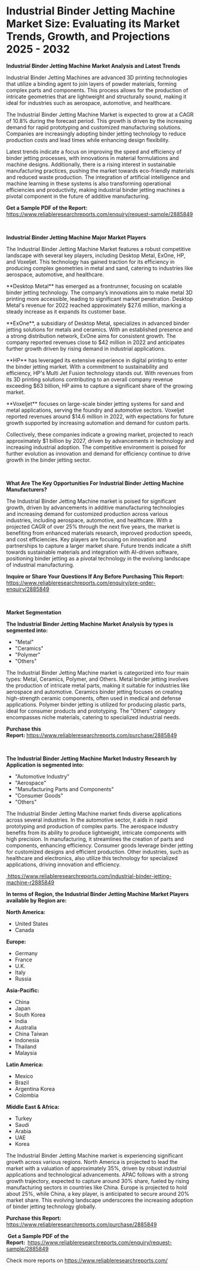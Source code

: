 <p><h1>Industrial Binder Jetting Machine Market Size: Evaluating its Market Trends, Growth, and Projections 2025 - 2032</h1></p><p><strong>Industrial Binder Jetting Machine Market Analysis and Latest Trends</strong></p>
<p><p>Industrial Binder Jetting Machines are advanced 3D printing technologies that utilize a binding agent to join layers of powder materials, forming complex parts and components. This process allows for the production of intricate geometries that are lightweight and structurally sound, making it ideal for industries such as aerospace, automotive, and healthcare.</p><p>The Industrial Binder Jetting Machine Market is expected to grow at a CAGR of 10.8% during the forecast period. This growth is driven by the increasing demand for rapid prototyping and customized manufacturing solutions. Companies are increasingly adopting binder jetting technology to reduce production costs and lead times while enhancing design flexibility. </p><p>Latest trends indicate a focus on improving the speed and efficiency of binder jetting processes, with innovations in material formulations and machine designs. Additionally, there is a rising interest in sustainable manufacturing practices, pushing the market towards eco-friendly materials and reduced waste production. The integration of artificial intelligence and machine learning in these systems is also transforming operational efficiencies and productivity, making industrial binder jetting machines a pivotal component in the future of additive manufacturing.</p></p>
<p><strong>Get a Sample PDF of the Report:&nbsp;</strong> <a href="https://www.reliableresearchreports.com/enquiry/request-sample/2885849?utm_campaign=2200&utm_medium=2&utm_source=Github&utm_content=ia&utm_term=13032025&utm_id=industrial-binder-jetting-machine">https://www.reliableresearchreports.com/enquiry/request-sample/2885849</a></p>
<p>&nbsp;</p>
<p><strong>Industrial Binder Jetting Machine Major Market Players</strong></p>
<p><p>The Industrial Binder Jetting Machine Market features a robust competitive landscape with several key players, including Desktop Metal, ExOne, HP, and Voxeljet. This technology has gained traction for its efficiency in producing complex geometries in metal and sand, catering to industries like aerospace, automotive, and healthcare.</p><p>**Desktop Metal** has emerged as a frontrunner, focusing on scalable binder jetting technology. The company’s innovations aim to make metal 3D printing more accessible, leading to significant market penetration. Desktop Metal's revenue for 2022 reached approximately $27.6 million, marking a steady increase as it expands its customer base.</p><p>**ExOne**, a subsidiary of Desktop Metal, specializes in advanced binder jetting solutions for metals and ceramics. With an established presence and a strong distribution network, ExOne aims for consistent growth. The company reported revenues close to $42 million in 2022 and anticipates further growth driven by rising demand in industrial applications.</p><p>**HP** has leveraged its extensive experience in digital printing to enter the binder jetting market. With a commitment to sustainability and efficiency, HP's Multi Jet Fusion technology stands out. With revenues from its 3D printing solutions contributing to an overall company revenue exceeding $63 billion, HP aims to capture a significant share of the growing market.</p><p>**Voxeljet** focuses on large-scale binder jetting systems for sand and metal applications, serving the foundry and automotive sectors. Voxeljet reported revenues around $14.6 million in 2022, with expectations for future growth supported by increasing automation and demand for custom parts.</p><p>Collectively, these companies indicate a growing market, projected to reach approximately $1 billion by 2027, driven by advancements in technology and increasing industrial adoption. The competitive environment is poised for further evolution as innovation and demand for efficiency continue to drive growth in the binder jetting sector.</p></p>
<p>&nbsp;</p>
<p><strong>What Are The Key Opportunities For Industrial Binder Jetting Machine Manufacturers?</strong></p>
<p><p>The Industrial Binder Jetting Machine market is poised for significant growth, driven by advancements in additive manufacturing technologies and increasing demand for customized production across various industries, including aerospace, automotive, and healthcare. With a projected CAGR of over 25% through the next five years, the market is benefiting from enhanced materials research, improved production speeds, and cost efficiencies. Key players are focusing on innovation and partnerships to capture a larger market share. Future trends indicate a shift towards sustainable materials and integration with AI-driven software, positioning binder jetting as a pivotal technology in the evolving landscape of industrial manufacturing.</p></p>
<p><strong>Inquire or Share Your Questions If Any Before Purchasing This Report:</strong> <a href="https://www.reliableresearchreports.com/enquiry/pre-order-enquiry/2885849?utm_campaign=2200&utm_medium=2&utm_source=Github&utm_content=ia&utm_term=13032025&utm_id=industrial-binder-jetting-machine">https://www.reliableresearchreports.com/enquiry/pre-order-enquiry/2885849</a></p>
<p>&nbsp;</p>
<p><strong>Market Segmentation</strong></p>
<p><strong>The Industrial Binder Jetting Machine Market Analysis by types is segmented into:</strong></p>
<p><ul><li>"Metal"</li><li>"Ceramics"</li><li>"Polymer"</li><li>"Others"</li></ul></p>
<p><p>The Industrial Binder Jetting Machine market is categorized into four main types: Metal, Ceramics, Polymer, and Others. Metal binder jetting involves the production of intricate metal parts, making it suitable for industries like aerospace and automotive. Ceramics binder jetting focuses on creating high-strength ceramic components, often used in medical and defense applications. Polymer binder jetting is utilized for producing plastic parts, ideal for consumer products and prototyping. The "Others" category encompasses niche materials, catering to specialized industrial needs.</p></p>
<p><strong>Purchase this Report:&nbsp;</strong><a href="https://www.reliableresearchreports.com/purchase/2885849?utm_campaign=2200&utm_medium=2&utm_source=Github&utm_content=ia&utm_term=13032025&utm_id=industrial-binder-jetting-machine">https://www.reliableresearchreports.com/purchase/2885849</a></p>
<p>&nbsp;</p>
<p><strong>The Industrial Binder Jetting Machine Market Industry Research by Application is segmented into:</strong></p>
<p><ul><li>"Automotive Industry"</li><li>"Aerospace"</li><li>"Manufacturing Parts and Components"</li><li>"Consumer Goods"</li><li>"Others"</li></ul></p>
<p><p>The Industrial Binder Jetting Machine market finds diverse applications across several industries. In the automotive sector, it aids in rapid prototyping and production of complex parts. The aerospace industry benefits from its ability to produce lightweight, intricate components with high precision. In manufacturing, it streamlines the creation of parts and components, enhancing efficiency. Consumer goods leverage binder jetting for customized designs and efficient production. Other industries, such as healthcare and electronics, also utilize this technology for specialized applications, driving innovation and efficiency.</p></p>
<p><a href="https://www.reliableresearchreports.com/industrial-binder-jetting-machine-r2885849?utm_campaign=2200&utm_medium=2&utm_source=Github&utm_content=ia&utm_term=13032025&utm_id=industrial-binder-jetting-machine">&nbsp;https://www.reliableresearchreports.com/industrial-binder-jetting-machine-r2885849</a></p>
<p><strong>In terms of Region, the Industrial Binder Jetting Machine Market Players available by Region are:</strong></p>
<p>
    <p> <strong> North America: </strong>
        <ul>
            <li>United States</li>
            <li>Canada</li>
        </ul>
        </p> 
    <p> <strong> Europe: </strong>
        <ul>
            <li>Germany</li>
            <li>France</li>
            <li>U.K.</li>
            <li>Italy</li>
            <li>Russia</li>
        </ul>
        </p> 
    <p> <strong> Asia-Pacific: </strong>
        <ul>
            <li>China</li>
            <li>Japan</li>
            <li>South Korea</li>
            <li>India</li>
            <li>Australia</li>
            <li>China Taiwan</li>
            <li>Indonesia</li>
            <li>Thailand</li>
            <li>Malaysia</li>
        </ul>
        </p> 
    <p> <strong> Latin America: </strong>
        <ul>
            <li>Mexico</li>
            <li>Brazil</li>
            <li>Argentina Korea</li>
            <li>Colombia</li>
        </ul>
        </p> 
    <p> <strong> Middle East & Africa: </strong>
        <ul>
            <li>Turkey</li>
            <li>Saudi</li>
            <li>Arabia</li>
            <li>UAE</li>
            <li>Korea</li>
        </ul>
    </p>
    </p>
<p><p>The Industrial Binder Jetting Machine market is experiencing significant growth across various regions. North America is projected to lead the market with a valuation of approximately 35%, driven by robust industrial applications and technological advancements. APAC follows with a strong growth trajectory, expected to capture around 30% share, fueled by rising manufacturing sectors in countries like China. Europe is projected to hold about 25%, while China, a key player, is anticipated to secure around 20% market share. This evolving landscape underscores the increasing adoption of binder jetting technology globally.</p></p>
<p><strong>Purchase this Report: </strong><a href="https://www.reliableresearchreports.com/purchase/2885849?utm_campaign=2200&utm_medium=2&utm_source=Github&utm_content=ia&utm_term=13032025&utm_id=industrial-binder-jetting-machine">https://www.reliableresearchreports.com/purchase/2885849</a></p>
<p>&nbsp;<strong>Get a Sample PDF of the Report:&nbsp;&nbsp;</strong><a href="https://www.reliableresearchreports.com/enquiry/request-sample/2885849?utm_campaign=2200&utm_medium=2&utm_source=Github&utm_content=ia&utm_term=13032025&utm_id=industrial-binder-jetting-machine">https://www.reliableresearchreports.com/enquiry/request-sample/2885849</a></p>
<p><strong></strong></p>
<p>Check more reports on <a href="https://www.reliableresearchreports.com/?utm_campaign=2200&utm_medium=2&utm_source=Github&utm_content=ia&utm_term=13032025&utm_id=industrial-binder-jetting-machine">https://www.reliableresearchreports.com/</a></p>